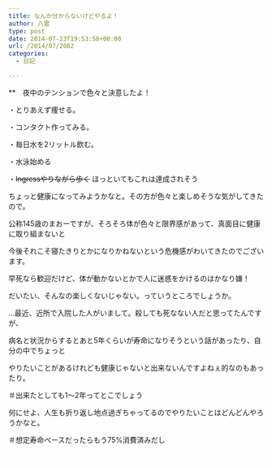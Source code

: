 ```yaml
---
title: なんか分からないけどやるよ！
author: 八雲
type: post
date: 2014-07-23T19:53:58+00:00
url: /2014/07/2082
categories:
  - 日記

---
```

**　夜中のテンションで色々と決意したよ！
  
・とりあえず痩せる。
  
・コンタクト作ってみる。
  
・毎日水を2リットル飲む。
  
・水泳始める
  
・<del datetime="2014-07-23T19:46:09+00:00">Ingressやりながら歩く</del> ほっといてもこれは達成されそう

ちょっと健康になってみようかなと。その方が色々と楽しめそうな気がしてきたので。
  
公称145歳のまおーですが、そろそろ体が色々と限界感があって、真面目に健康に取り組まないと
  
今後それこそ寝たきりとかになりかねないという危機感がわいてきたのでございます。

早死なら歓迎だけど、体が動かないとかで人に迷惑をかけるのはかなり嫌！
  
だいたい、そんなの楽しくないじゃない。っていうところでしょうか。

…最近、近所で入院した人がいまして。殺しても死なない人だと思ってたんですが、
  
病名と状況からするとあと5年くらいが寿命になりそうという話があったり、自分の中でちょっと
  
やりたいことがあるけれども健康じゃないと出来ないんですよねぇ的なのもあったり。
  
＃出来たとしても1〜2年ってとこでしょう

何にせよ、人生も折り返し地点過ぎちゃってるのでやりたいことはどんどんやろうかなと。
  
＃想定寿命ベースだったらもう75%消費済みだし

<font color="white">そういえば、なんか藍色のブツ届いてますね。</font>